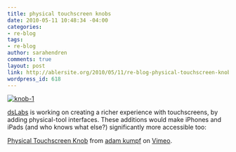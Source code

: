 ```yaml
---
title: physical touchscreen knobs
date: 2010-05-11 10:48:34 -04:00
categories:
- re-blog
tags:
- re-blog
author: sarahendren
comments: true
layout: post
link: http://ablersite.org/2010/05/11/re-blog-physical-touchscreen-knobs/
wordpress_id: 618
---
```


[![knob-1](http://ablersite.files.wordpress.com/2010/05/knob-1.jpg)](http://ablersite.files.wordpress.com/2010/05/knob-1.jpg)

[dsLabs](http://dslabs.teague.com/?p=579) is working on creating a richer experience with touchscreens, by adding physical-tool interfaces. These additions would make iPhones and iPads (and who knows what else?) significantly more accessible too:

[Physical Touchscreen Knob](http://vimeo.com/11080086) from [adam kumpf](http://vimeo.com/user1312431) on [Vimeo](http://vimeo.com).
